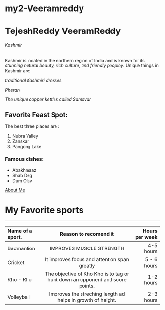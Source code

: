 # my2-Veeramreddy

# TejeshReddy VeeramReddy

###### Kashmir

Kashmir is located in the northern region of India and is known for its *stunning natural beauty, rich culture, and friendly peopley*. Unique things in Kashmir are:

*traditional Kashmiri dresses*

*Pheran*

*The unique copper kettles called Samovar*

## Favorite Feast Spot:

The best three places are :

1. Nubra Valley
2. Zanskar
3. Pangong Lake

### Famous dishes: 

*  Abakhmaaz
*  Shab Deg
*  Dum Olav

[About Me](MyStats.md)

# My Favorite sports
---
| Name of a sport.    | Reason to recomend it | Hours per week    | 
| :---                |    :----:             |          ---:           |
| Badmantion             | IMPROVES MUSCLE STRENGTH                 |     4-5 hours        |
| Cricket           | It improves focus and attention span greatly                 |  5 - 6 hours                |
| Kho - Kho            | The objective of Kho Kho is to tag or hunt down an opponent and score points.                | 1-2 hours           |
| Volleyball            | Improves the streching length ad helps in growth of height.                | 2-3 hours           |

